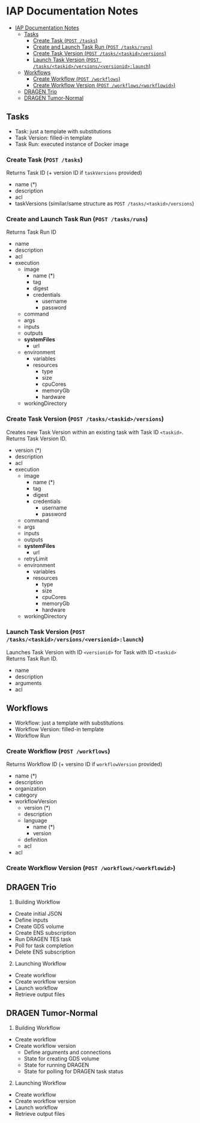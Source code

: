 IAP Documentation Notes
=======================

- [IAP Documentation Notes](#iap-documentation-notes)
  - [Tasks](#tasks)
    - [Create Task (`POST /tasks`)](#create-task-post-tasks)
    - [Create and Launch Task Run (`POST /tasks/runs`)](#create-and-launch-task-run-post-tasksruns)
    - [Create Task Version (`POST /tasks/<taskid>/versions`)](#create-task-version-post-taskstaskidversions)
    - [Launch Task Version (`POST /tasks/<taskid>/versions/<versionid>:launch`)](#launch-task-version-post-taskstaskidversionsversionidlaunch)
  - [Workflows](#workflows)
    - [Create Workflow (`POST /workflows`)](#create-workflow-post-workflows)
    - [Create Workflow Version (`POST /workflows/<workflowid>`)](#create-workflow-version-post-workflowsworkflowid)
  - [DRAGEN Trio](#dragen-trio)
  - [DRAGEN Tumor-Normal](#dragen-tumor-normal)

## Tasks
* Task: just a template with substitutions
* Task Version: filled-in template
* Task Run: executed instance of Docker image

### Create Task (`POST /tasks`)
Returns Task ID (+ version ID if `taskVersions` provided)

* name (*)
* description
* acl
* taskVersions (similar/same structure as `POST /tasks/<taskid>/versions`)

### Create and Launch Task Run (`POST /tasks/runs`)
Returns Task Run ID

* name
* description
* acl
* execution
  * image
    * name (*)
    * tag
    * digest
    * credentials
      * username
      * password
  * command
  * args
  * inputs
  * outputs
  * **systemFiles**
    * url
  * environment
    * variables
    * resources
      * type
      * size
      * cpuCores
      * memoryGb
      * hardware
  * workingDirectory

### Create Task Version (`POST /tasks/<taskid>/versions`)
Creates new Task Version within an existing task with Task ID `<taskid>`.
Returns Task Version ID.

* version (*)
* description
* acl
* execution
  * image
    * name (*)
    * tag
    * digest
    * credentials
      * username
      * password
  * command
  * args
  * inputs
  * outputs
  * **systemFiles**
    * url
  * retryLimit
  * environment
    * variables
    * resources
      * type
      * size
      * cpuCores
      * memoryGb
      * hardware
  * workingDirectory

### Launch Task Version (`POST /tasks/<taskid>/versions/<versionid>:launch`)
Launches Task Version with ID `<versionid>` for Task with ID `<taskid>`
Returns Task Run ID.

* name
* description
* arguments
* acl


## Workflows
* Workflow: just a template with substitutions
* Workflow Version: filled-in template
* Workflow Run

### Create Workflow (`POST /workflows`)
Returns Workflow ID (+ versino ID if `workflowVersion` provided)

* name (*)
* description
* organization
* category
* workflowVersion
  * version (*)
  * description
  * language
    * name (*)
    * version
  * definition
  * acl
* acl

### Create Workflow Version (`POST /workflows/<workflowid>`)

## DRAGEN Trio

1. Building Workflow
  - Create initial JSON
  - Define inputs
  - Create GDS volume
  - Create ENS subscription
  - Run DRAGEN TES task
  - Poll for task completion
  - Delete ENS subscription

2. Launching Workflow
  - Create workflow
  - Create workflow version
  - Launch workflow
  - Retrieve output files

## DRAGEN Tumor-Normal

1. Building Workflow
  - Create workflow
  - Create workflow version
      - Define arguments and connections
      - State for creating GDS volume
      - State for running DRAGEN
      - State for polling for DRAGEN task status

2. Launching Workflow
  - Create workflow
  - Create workflow version
  - Launch workflow
  - Retrieve output files
